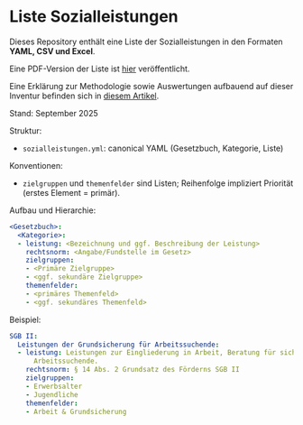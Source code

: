 # Liste Sozialleistungen

Dieses Repository enthält eine Liste der Sozialleistungen in den Formaten **YAML, CSV und Excel**. 

Eine PDF-Version der Liste ist [hier](https://www.ifo.de/publikationen/2025/monographie-autorenschaft/eine-inventur-im-haus-der-sozialen-hilfe-und)  veröffentlicht.

Eine Erklärung zur Methodologie sowie Auswertungen aufbauend auf dieser Inventur befinden sich in [diesem Artikel](https://www.ifo.de/publikationen/2025/aufsatz-zeitschrift/auf-der-suche-nach-passierschein-a38).


Stand: September 2025

Struktur:
- `sozialleistungen.yml`: canonical YAML (Gesetzbuch, Kategorie, Liste)

Konventionen:
- `zielgruppen` und `themenfelder` sind Listen; Reihenfolge impliziert Priorität (erstes Element = primär).

Aufbau und Hierarchie:
```yaml
<Gesetzbuch>:
  <Kategorie>:
  - leistung: <Bezeichnung und ggf. Beschreibung der Leistung>
    rechtsnorm: <Angabe/Fundstelle im Gesetz>
    zielgruppen:
    - <Primäre Zielgruppe>
    - <ggf. sekundäre Zielgruppe>
    themenfelder:
    - <primäres Themenfeld>
    - <ggf. sekundäres Themenfeld>
```

Beispiel:
```yaml
SGB II:
  Leistungen der Grundsicherung für Arbeitssuchende:
  - leistung: Leistungen zur Eingliederung in Arbeit, Beratung für sicherungsempfangende
      Arbeitssuchende.
    rechtsnorm: § 14 Abs. 2 Grundsatz des Förderns SGB II
    zielgruppen:
    - Erwerbsalter
    - Jugendliche
    themenfelder:
    - Arbeit & Grundsicherung
```
